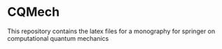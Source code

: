 # CQMech
This repository contains the latex files for a monography for springer on computational quantum mechanics
